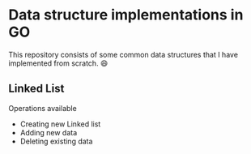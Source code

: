 # Data structure implementations in GO

This repository consists of some common data structures that I have implemented from scratch. :smile:

## Linked List 

Operations available 
- Creating new Linked list
- Adding new data 
- Deleting existing data